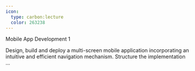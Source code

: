 ```yaml
---
icon:
  type: carbon:lecture
  color: 263238
---
```

Mobile App Development 1

Design, build and deploy a multi-screen mobile application incorporating an intuitive and efficient navigation mechanism. Structure the implementation ... 
